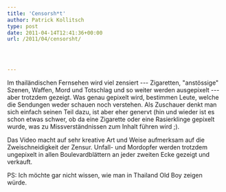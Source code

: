 ```yaml
---
title: 'Censorsh*t'
author: Patrick Kollitsch
type: post
date: 2011-04-14T12:41:36+00:00
url: /2011/04/censorsht/




---
```

<div class="media video">
</div>

Im thailändischen Fernsehen wird viel zensiert --- Zigaretten, "anstössige" Szenen, Waffen, Mord und Totschlag und so weiter werden ausgepixelt --- aber trotzdem gezeigt. Was genau gepixelt wird, bestimmen Leute, welche die Sendungen weder schauen noch verstehen. Als Zuschauer denkt man sich einfach seinen Teil dazu, ist aber eher genervt (hin und wieder ist es schon etwas schwer, ob da eine Zigarette oder eine Rasierklinge gepixelt wurde, was zu Missverständnissen zum Inhalt führen wird ;). 

Das Video macht auf sehr kreative Art und Weise aufmerksam auf die Zweischneidigkeit der Zensur. Unfall- und Mordopfer werden trotzdem ungepixelt in allen Boulevardblättern an jeder zweiten Ecke gezeigt und verkauft.

PS: Ich möchte gar nicht wissen, wie man in Thailand Old Boy zeigen würde.

